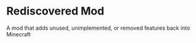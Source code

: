 Rediscovered Mod
=========================
A mod that adds unused, unimplemented, or removed features back into Minecraft
